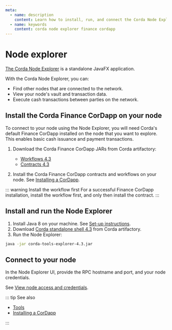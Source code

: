 ```yaml
---
meta:
  - name: description
    content: Learn how to install, run, and connect the Corda Node Explorer to your Corda nodes.
  - name: keywords
    content: corda node explorer finance cordapp
---
```


# Node explorer

[The Corda Node Explorer](https://docs.corda.net/node-explorer.html) is a standalone JavaFX application.

With the Corda Node Explorer, you can:

* Find other nodes that are connected to the network.
* View your node's vault and transaction data.
* Execute cash transactions between parties on the network.

## Install the Corda Finance CorDapp on your node

To connect to your node using the Node Explorer, you will need Corda's default Finance CorDapp installed on the node that you want to explore. This enables basic cash issuance and payment transactions.

1. Download the Corda Finance CorDapp JARs from Corda artifactory:
    * [Workflows 4.3](https://ci-artifactory.corda.r3cev.com/artifactory/corda-releases/net/corda/corda-finance-workflows/4.3/corda-finance-workflows-4.3.jar)
    * [Contracts 4.3](https://ci-artifactory.corda.r3cev.com/artifactory/corda-releases/net/corda/corda-finance-contracts/4.3/corda-finance-contracts-4.3.jar)

2. Install the Corda Finance CorDapp contracts and workflows on your node. See [Installing a CorDapp](/operations/corda/installing-a-cordapp).

::: warning Install the workflow first
For a successful Finance CorDapp installation, install the workflow first, and only then install the contract.
:::

## Install and run the Node Explorer

1. Install Java 8 on your machine. See [Set-up instructions](https://docs.corda.net/getting-set-up.html#set-up-instructions).
1. Download [Corda standalone shell 4.3](https://ci-artifactory.corda.r3cev.com/artifactory/corda-releases/net/corda/corda-tools-explorer/4.3/corda-tools-explorer-4.3.jar) from Corda artifactory.
1. Run the Node Explorer:

``` sh
java -jar corda-tools-explorer-4.3.jar
```

## Connect to your node

In the Node Explorer UI, provide the RPC hostname and port, and your node credentials.

See [View node access and credentials](/platform/view-node-access-and-credentials).

::: tip See also

* [Tools](/operations/corda/tools)
* [Installing a CorDapp](/operations/corda/installing-a-cordapp)

:::
